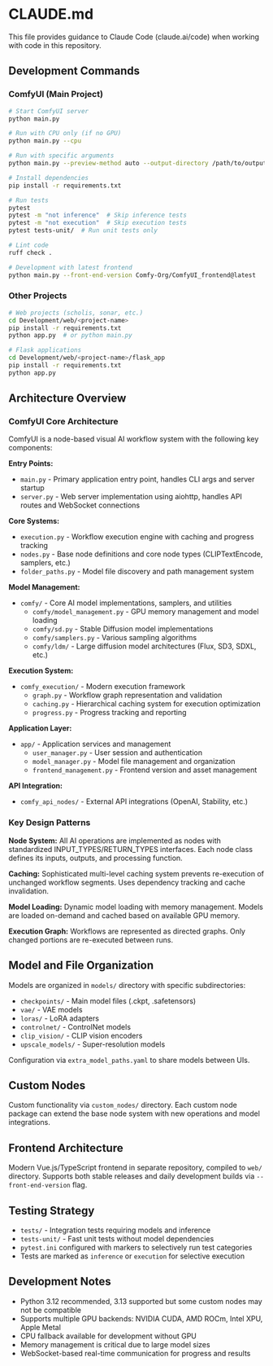 # CLAUDE.md

This file provides guidance to Claude Code (claude.ai/code) when working with code in this repository.

## Development Commands

### ComfyUI (Main Project)
```bash
# Start ComfyUI server
python main.py

# Run with CPU only (if no GPU)
python main.py --cpu

# Run with specific arguments
python main.py --preview-method auto --output-directory /path/to/output

# Install dependencies
pip install -r requirements.txt

# Run tests
pytest
pytest -m "not inference"  # Skip inference tests
pytest -m "not execution"  # Skip execution tests
pytest tests-unit/  # Run unit tests only

# Lint code
ruff check .

# Development with latest frontend
python main.py --front-end-version Comfy-Org/ComfyUI_frontend@latest
```

### Other Projects
```bash
# Web projects (scholis, sonar, etc.)
cd Development/web/<project-name>
pip install -r requirements.txt
python app.py  # or python main.py

# Flask applications
cd Development/web/<project-name>/flask_app
pip install -r requirements.txt
python app.py
```

## Architecture Overview

### ComfyUI Core Architecture

ComfyUI is a node-based visual AI workflow system with the following key components:

**Entry Points:**
- `main.py` - Primary application entry point, handles CLI args and server startup
- `server.py` - Web server implementation using aiohttp, handles API routes and WebSocket connections

**Core Systems:**
- `execution.py` - Workflow execution engine with caching and progress tracking
- `nodes.py` - Base node definitions and core node types (CLIPTextEncode, samplers, etc.)
- `folder_paths.py` - Model file discovery and path management system

**Model Management:**
- `comfy/` - Core AI model implementations, samplers, and utilities
  - `comfy/model_management.py` - GPU memory management and model loading
  - `comfy/sd.py` - Stable Diffusion model implementations
  - `comfy/samplers.py` - Various sampling algorithms
  - `comfy/ldm/` - Large diffusion model architectures (Flux, SD3, SDXL, etc.)

**Execution System:**
- `comfy_execution/` - Modern execution framework
  - `graph.py` - Workflow graph representation and validation
  - `caching.py` - Hierarchical caching system for execution optimization
  - `progress.py` - Progress tracking and reporting

**Application Layer:**
- `app/` - Application services and management
  - `user_manager.py` - User session and authentication
  - `model_manager.py` - Model file management and organization
  - `frontend_management.py` - Frontend version and asset management

**API Integration:**
- `comfy_api_nodes/` - External API integrations (OpenAI, Stability, etc.)

### Key Design Patterns

**Node System:** All AI operations are implemented as nodes with standardized INPUT_TYPES/RETURN_TYPES interfaces. Each node class defines its inputs, outputs, and processing function.

**Caching:** Sophisticated multi-level caching system prevents re-execution of unchanged workflow segments. Uses dependency tracking and cache invalidation.

**Model Loading:** Dynamic model loading with memory management. Models are loaded on-demand and cached based on available GPU memory.

**Execution Graph:** Workflows are represented as directed graphs. Only changed portions are re-executed between runs.

## Model and File Organization

Models are organized in `models/` directory with specific subdirectories:
- `checkpoints/` - Main model files (.ckpt, .safetensors)
- `vae/` - VAE models
- `loras/` - LoRA adapters  
- `controlnet/` - ControlNet models
- `clip_vision/` - CLIP vision encoders
- `upscale_models/` - Super-resolution models

Configuration via `extra_model_paths.yaml` to share models between UIs.

## Custom Nodes

Custom functionality via `custom_nodes/` directory. Each custom node package can extend the base node system with new operations and model integrations.

## Frontend Architecture

Modern Vue.js/TypeScript frontend in separate repository, compiled to `web/` directory. Supports both stable releases and daily development builds via `--front-end-version` flag.

## Testing Strategy

- `tests/` - Integration tests requiring models and inference
- `tests-unit/` - Fast unit tests without model dependencies  
- `pytest.ini` configured with markers to selectively run test categories
- Tests are marked as `inference` or `execution` for selective execution

## Development Notes

- Python 3.12 recommended, 3.13 supported but some custom nodes may not be compatible
- Supports multiple GPU backends: NVIDIA CUDA, AMD ROCm, Intel XPU, Apple Metal
- CPU fallback available for development without GPU
- Memory management is critical due to large model sizes
- WebSocket-based real-time communication for progress and results